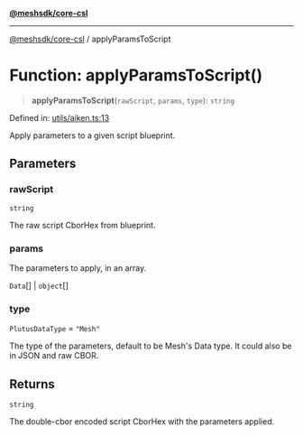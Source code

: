 [**@meshsdk/core-csl**](../README.md)

***

[@meshsdk/core-csl](../globals.md) / applyParamsToScript

# Function: applyParamsToScript()

> **applyParamsToScript**(`rawScript`, `params`, `type`): `string`

Defined in: [utils/aiken.ts:13](https://github.com/MeshJS/mesh/blob/1abde1553cbd7cf2cf4e40197fc0de9e4a7d0f49/packages/mesh-core-csl/src/utils/aiken.ts#L13)

Apply parameters to a given script blueprint.

## Parameters

### rawScript

`string`

The raw script CborHex from blueprint.

### params

The parameters to apply, in an array.

`Data`[] | `object`[]

### type

`PlutusDataType` = `"Mesh"`

The type of the parameters, default to be Mesh's Data type. It could also be in JSON and raw CBOR.

## Returns

`string`

The double-cbor encoded script CborHex with the parameters applied.
